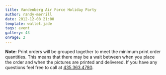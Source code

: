 ```yaml
---
title: Vandenberg Air Force Holiday Party
author: randy-merrill
date: 2012-12-08 21:00
template: wallet.jade
tags: event
gallery: 43
onPage: 2
---
```


**Note:** Print orders will be grouped together to meet the minimum print order quantities. This means that there may be a wait between when you place the order and when the pictures are printed and delivered. If you have any questions feel free to call at [435.363.4780][tel].

[tel]: tel:+14353634780

